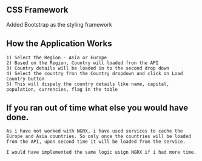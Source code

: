 ## CSS Framework

Added Bootstrap as the styling framework

 ## How the Application Works 

    1) Select the Region - Asia or Europe 
    2) Based on the Region, Country will loaded fron the API
    3) Country details will be loaded in to the second drop down 
    4) Select the country fron the Country dropdown and click on Load Country button 
    5) This will dispaly the country details like name, capital, population, currencies, flag in the table 

## If you ran out of time what else you would have done.

    As i have not worked with NGRX, i have used services to cache the Europe and Asia countries. So only once the countries will be loaded from the API, upon second time it will be loaded from the service. 

    I would have implemented the same logic usign NGRX if i had more time. 
 
